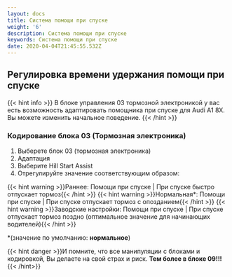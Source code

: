 ```yaml
---
layout: docs
title: Система помощи при спуске
weight: '6'
description: Система помощи при спуске
keywords: Система помощи при спуске
date: 2020-04-04T21:45:55.532Z
---
```

## Регулировка времени удержания помощи при спуске

{{< hint info >}}
В блоке управления 03 тормозной электроникой у вас есть возможность адаптировать помощника при спуске для Audi A1 8X. Вы можете изменить начальное поведение.
{{< /hint >}}

### **Кодирование блока 03 (Тормозная электроника)**

1. Выберете блок 03 (тормозная электроника)
2. Адаптация
3. Выберите Hill Start Assist
4. Отрегулируйте значение соответствующим образом:

{{< hint warning >}}Раннее: Помощи при спуске | При спуске быстро отпускает тормоз{{< /hint >}}
{{< hint warning >}}Нормальная*: Помощи при спуске | При спуске отпускает тормоз с опозданием{{< /hint >}}
{{< hint warning >}}Заводские настройки: Помощи при спуске | При спуске отпускает тормоз поздно (оптимальное значение для начинающих водителей){{< /hint >}}

*(значение по умолчанию: **нормальное**)

{{< hint danger >}}И помните, что все манипуляции с блоками и кодировкой, Вы делаете на свой страх и риск. **Тем более в блоке 09!!!**{{< /hint>}}